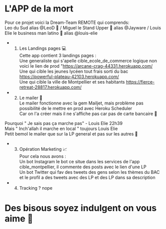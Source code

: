 # L'APP de la mort 
Pour ce projet voici la Dream-Team REMOTE qui comprends: </br>
Leo du Sud alias @LeoD 🍻 / Miguel le Stand Upper 🤣 alias @Jayware / Louis Elie le business man latino 🌮 alias @louis-elie</br>

* 1) Les Landings pages 💻 </br>
Cette app contient 3 landings pages :</br> 
 Une generaliste qui s'apelle cible_ecole_de_commerce logique non voici le lien de prod "https://arcane-crag-44331.herokuapp.com/</br>
 Une qui cible les jeunes lycéen tout frais sorti du bac  https://powerful-plateau-42103.herokuapp.com/</br>
 Une qui cible la ville de Montpellier et ses habitants https://fierce-retreat-28817.herokuapp.com/</br>

* 2) Le mailer 📨</br>
Le mailer fonctionne avec la gem Mailjet, mais problème pas possibilité de le mettre en prod avec Heroku Scheduler </br>
Car on l'a créer mais il ne s'affiche pas car pas de carte bancaire 💸 </br>

Pourquoi " Je sais pas ça marche pas"  - Louis Elie 22h39 </br>
Mais " Inch'allah il marche en local " toujours Louis Elie </br>
Petit bemol le mailer que sur la LP general et pas sur les autres 🤕 </br>

* 3) Opération Marketing 📈</br>
Pour cela nous avons : </br>
Un bot Instagram le bot ce situe dans les services de l'app cible_montpellier, il commente des posts avec le lien d'une LP </br>
Un bot Twitter qui fav des tweets des gens selon les thèmes du BAC et le profil a des tweets avec des LP et des LP dans sa description </br>

* 4) Tracking ? nope


# Des bisous soyez indulgent on vous aime 💓

